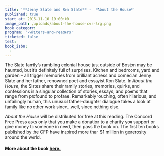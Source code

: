 ```yaml
---
title: '**Jenny Slate and Ron Slate** -  *About the House*'
published: true
start_at: 2016-11-10 19:00:00
image_path: /uploads/about-the-house-cvr-lrg.png
book_category:
program: '-writers-and-readers'
ticketed: false
test:
book_isbn:
  -
---
```



The Slate family’s rambling colonial house just outside of Boston may be haunted, but it’s definitely full of surprises. Kitchen and bedrooms, yard and garden – all trigger memories from brilliant actress and comedian Jenny Slate and her father, renowned poet and essayist Ron Slate. In *About the House*, the Slates share their family stories, memories, quirks, and confessions in a singular collection of stories, essays, and poems that range from profound to profane. Remarkably touching, often hilarious, and unfailingly human, this unusual father-daughter dialogue takes a look at family like no other work since…well, since nothing else.

*About the House* will be distributed for free at this reading. The Concord Free Press asks only that you make a donation to a charity you support or give money to someone in need, then pass the book on. The first ten books published by the CFP have inspired more than $1 million in generosity around the world.

#### More about the book [here.](http://www.concordfreepress.com/about-the-house/)